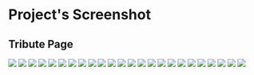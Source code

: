 # Project's Screenshot  
  
## Tribute Page    

<img src="todoTask.png">  
  
<img src="crudFullStack.png">
  
<img src="TributePage.png">
          
<img src="calculator.png">
  
<img src="color-guessing.png">
  
<img src="pokestore1.png">

<img src="CronReactJS.png">


<img src="ProductLandingPage.png">  
  
<img src="Meteor.png">

<img src="Wiki.png">

<img src="Quote.png">

<img src="XGame.png">

<img src="logo-empuxo2.jpeg">

<img src="project.jpeg">

<img src="responsive.gif">

<img src="pokeStoreNext.png">

<img src="CoursesRank.png">

<img src="nodeExample.png">

<img src="weather-weekly.png">

<img src="starwars1.png">

<img src="ableton.png">

<img src="nuendo-logo.png">

<img src="spotify-client.png">

<img src="memory-game.png">



